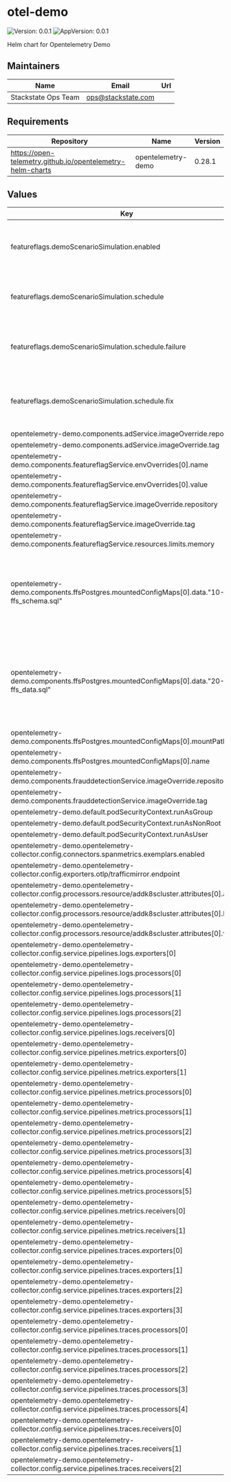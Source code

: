 # otel-demo

![Version: 0.0.1](https://img.shields.io/badge/Version-0.0.1-informational?style=flat-square) ![AppVersion: 0.0.1](https://img.shields.io/badge/AppVersion-0.0.1-informational?style=flat-square)

Helm chart for Opentelemetry Demo

## Maintainers

| Name | Email | Url |
| ---- | ------ | --- |
| Stackstate Ops Team | <ops@stackstate.com> |  |

## Requirements

| Repository | Name | Version |
|------------|------|---------|
| https://open-telemetry.github.io/opentelemetry-helm-charts | opentelemetry-demo | 0.28.1 |

## Values

| Key | Type | Default | Description |
|-----|------|---------|-------------|
| featureflags.demoScenarioSimulation.enabled | bool | `true` | Whether the k8s demo scenario should be enabled. |
| featureflags.demoScenarioSimulation.schedule | object | `{"failure":"0 * * * *","fix":"30 * * * *"}` | The cron schedule to trigger the k8s demo scenario. |
| featureflags.demoScenarioSimulation.schedule.failure | string | `"0 * * * *"` | The cron schedule to trigger the faulty k8s demo scenario. |
| featureflags.demoScenarioSimulation.schedule.fix | string | `"30 * * * *"` | The cron schedule to fix the faulty k8s demo scenario. |
| opentelemetry-demo.components.adService.imageOverride.repository | string | `"wolverminion/demo"` |  |
| opentelemetry-demo.components.adService.imageOverride.tag | string | `"1.7.0-adservice"` |  |
| opentelemetry-demo.components.featureflagService.envOverrides[0].name | string | `"DISABLE_FEATURE_FLAGS"` |  |
| opentelemetry-demo.components.featureflagService.envOverrides[0].value | string | `"false"` |  |
| opentelemetry-demo.components.featureflagService.imageOverride.repository | string | `"quay.io/stackstate/opentelemetry-demo"` |  |
| opentelemetry-demo.components.featureflagService.imageOverride.tag | string | `"dev-d1314aa7-featureflagservice"` |  |
| opentelemetry-demo.components.featureflagService.resources.limits.memory | string | `nil` |  |
| opentelemetry-demo.components.ffsPostgres.mountedConfigMaps[0].data."10-ffs_schema.sql" | string | `"CREATE TABLE public.featureflags (\n    name character varying(255),\n    description character varying(255),\n    enabled double precision DEFAULT 0.0 NOT NULL\n);\nALTER TABLE ONLY public.featureflags ADD CONSTRAINT featureflags_pkey PRIMARY KEY (name);\nCREATE UNIQUE INDEX featureflags_name_index ON public.featureflags USING btree (name);\n"` |  |
| opentelemetry-demo.components.ffsPostgres.mountedConfigMaps[0].data."20-ffs_data.sql" | string | `"-- Feature Flags created and initialized on startup\nINSERT INTO public.featureflags (name, description, enabled)\nVALUES\n    ('productCatalogFailure', 'Fail product catalog service on a specific product', 0),\n    ('recommendationCache', 'Cache recommendations', 0),\n    ('adServiceFailure', 'Fail ad service requests', 0),\n    ('cartServiceFailure', 'Fail cart service requests', 0);\n"` |  |
| opentelemetry-demo.components.ffsPostgres.mountedConfigMaps[0].mountPath | string | `"/docker-entrypoint-initdb.d"` |  |
| opentelemetry-demo.components.ffsPostgres.mountedConfigMaps[0].name | string | `"init-scripts"` |  |
| opentelemetry-demo.components.frauddetectionService.imageOverride.repository | string | `"wolverminion/demo"` |  |
| opentelemetry-demo.components.frauddetectionService.imageOverride.tag | string | `"1.7.0-frauddetectionservice"` |  |
| opentelemetry-demo.default.podSecurityContext.runAsGroup | int | `65534` |  |
| opentelemetry-demo.default.podSecurityContext.runAsNonRoot | bool | `true` |  |
| opentelemetry-demo.default.podSecurityContext.runAsUser | int | `65534` |  |
| opentelemetry-demo.opentelemetry-collector.config.connectors.spanmetrics.exemplars.enabled | bool | `false` |  |
| opentelemetry-demo.opentelemetry-collector.config.exporters.otlp/trafficmirror.endpoint | string | `"trafficmirror-otel.gke-demo-dev.gcp.stackstate.io:443"` |  |
| opentelemetry-demo.opentelemetry-collector.config.processors.resource/addk8scluster.attributes[0].action | string | `"insert"` |  |
| opentelemetry-demo.opentelemetry-collector.config.processors.resource/addk8scluster.attributes[0].key | string | `"k8s.cluster.name"` |  |
| opentelemetry-demo.opentelemetry-collector.config.processors.resource/addk8scluster.attributes[0].value | string | `"gke-demo-dev"` |  |
| opentelemetry-demo.opentelemetry-collector.config.service.pipelines.logs.exporters[0] | string | `"debug"` |  |
| opentelemetry-demo.opentelemetry-collector.config.service.pipelines.logs.processors[0] | string | `"k8sattributes"` |  |
| opentelemetry-demo.opentelemetry-collector.config.service.pipelines.logs.processors[1] | string | `"memory_limiter"` |  |
| opentelemetry-demo.opentelemetry-collector.config.service.pipelines.logs.processors[2] | string | `"batch"` |  |
| opentelemetry-demo.opentelemetry-collector.config.service.pipelines.logs.receivers[0] | string | `"otlp"` |  |
| opentelemetry-demo.opentelemetry-collector.config.service.pipelines.metrics.exporters[0] | string | `"otlphttp/prometheus"` |  |
| opentelemetry-demo.opentelemetry-collector.config.service.pipelines.metrics.exporters[1] | string | `"debug"` |  |
| opentelemetry-demo.opentelemetry-collector.config.service.pipelines.metrics.processors[0] | string | `"k8sattributes"` |  |
| opentelemetry-demo.opentelemetry-collector.config.service.pipelines.metrics.processors[1] | string | `"memory_limiter"` |  |
| opentelemetry-demo.opentelemetry-collector.config.service.pipelines.metrics.processors[2] | string | `"filter/ottl"` |  |
| opentelemetry-demo.opentelemetry-collector.config.service.pipelines.metrics.processors[3] | string | `"transform"` |  |
| opentelemetry-demo.opentelemetry-collector.config.service.pipelines.metrics.processors[4] | string | `"resource"` |  |
| opentelemetry-demo.opentelemetry-collector.config.service.pipelines.metrics.processors[5] | string | `"batch"` |  |
| opentelemetry-demo.opentelemetry-collector.config.service.pipelines.metrics.receivers[0] | string | `"otlp"` |  |
| opentelemetry-demo.opentelemetry-collector.config.service.pipelines.metrics.receivers[1] | string | `"spanmetrics"` |  |
| opentelemetry-demo.opentelemetry-collector.config.service.pipelines.traces.exporters[0] | string | `"otlp"` |  |
| opentelemetry-demo.opentelemetry-collector.config.service.pipelines.traces.exporters[1] | string | `"debug"` |  |
| opentelemetry-demo.opentelemetry-collector.config.service.pipelines.traces.exporters[2] | string | `"spanmetrics"` |  |
| opentelemetry-demo.opentelemetry-collector.config.service.pipelines.traces.exporters[3] | string | `"otlp/trafficmirror"` |  |
| opentelemetry-demo.opentelemetry-collector.config.service.pipelines.traces.processors[0] | string | `"k8sattributes"` |  |
| opentelemetry-demo.opentelemetry-collector.config.service.pipelines.traces.processors[1] | string | `"memory_limiter"` |  |
| opentelemetry-demo.opentelemetry-collector.config.service.pipelines.traces.processors[2] | string | `"resource"` |  |
| opentelemetry-demo.opentelemetry-collector.config.service.pipelines.traces.processors[3] | string | `"resource/addk8scluster"` |  |
| opentelemetry-demo.opentelemetry-collector.config.service.pipelines.traces.processors[4] | string | `"batch"` |  |
| opentelemetry-demo.opentelemetry-collector.config.service.pipelines.traces.receivers[0] | string | `"otlp"` |  |
| opentelemetry-demo.opentelemetry-collector.config.service.pipelines.traces.receivers[1] | string | `"jaeger"` |  |
| opentelemetry-demo.opentelemetry-collector.config.service.pipelines.traces.receivers[2] | string | `"zipkin"` |  |

